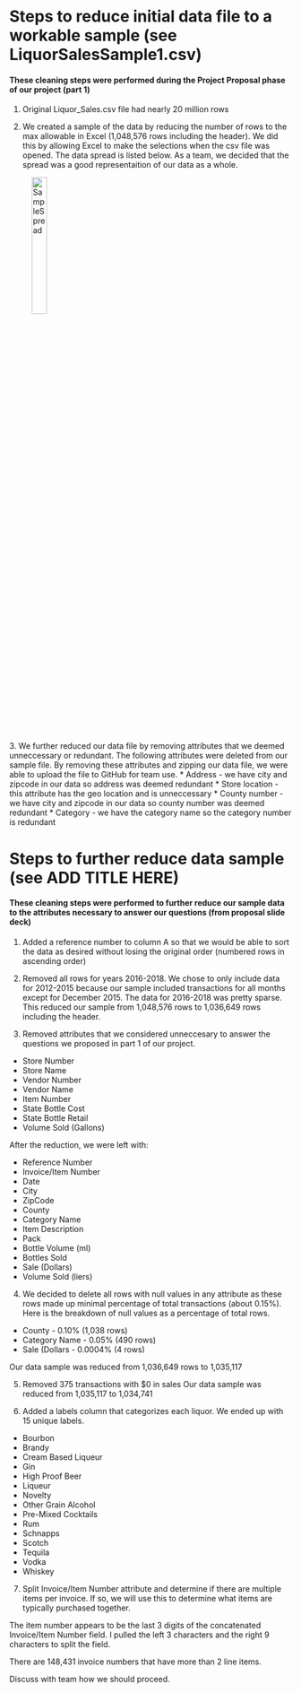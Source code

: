 # Steps to reduce initial data file to a workable sample (see LiquorSalesSample1.csv)
#### These cleaning steps were performed during the Project Proposal phase of our project (part 1)
1. Original Liquor_Sales.csv file had nearly 20 million rows

2. We created a sample of the data by reducing the number of rows to the max allowable in Excel (1,048,576 rows including the header). We did this by allowing Excel to make the selections when the csv file was opened. The data spread is listed below. As a team, we decided that the spread was a good representaition of our data as a whole. 
<figure width=100%>
<img src="SampleSpread.png" alt="SampleSpread" WIDTH=25%/></figure>
<br>
3. We further reduced our data file by removing attributes that we deemed unneccessary or redundant. The following attributes were deleted from our sample file. By removing these attributes and zipping our data file, we were able to upload the file to GitHub for team use.
* Address - we have city and zipcode in our data so address was deemed redundant
* Store location - this attribute has the geo location and is unneccessary
* County number - we have city and zipcode in our data so county number was deemed redundant
* Category - we have the category name so the category number is redundant

# Steps to further reduce data sample (see ADD TITLE HERE)
#### These cleaning steps were performed to further reduce our sample data to the attributes necessary to answer our questions (from proposal slide deck)
1. Added a reference number to column A so that we would be able to sort the data as desired without losing the original order (numbered rows in ascending order)

2. Removed all rows for years 2016-2018. We chose to only include data for 2012-2015 because our sample included transactions for all months except for December 2015. The data for 2016-2018 was pretty sparse. This reduced our sample from 1,048,576 rows to 1,036,649 rows including the header.

3. Removed attributes that we considered unneccesary to answer the questions we proposed in part 1 of our project. 
* Store Number
* Store Name
* Vendor Number
* Vendor Name
* Item Number
* State Bottle Cost 
* State Bottle Retail
* Volume Sold (Gallons) 

After the reduction, we were left with:
* Reference Number
* Invoice/Item Number
* Date
* City
* ZipCode
* County
* Category Name
* Item Description
* Pack
* Bottle Volume (ml)
* Bottles Sold
* Sale (Dollars)
* Volume Sold (liers)

4. We decided to delete all rows with null values in any attribute as these rows made up minimal percentage of total transactions (about 0.15%). Here is the breakdown of null values as a percentage of total rows.
* County - 0.10% (1,038 rows)
* Category Name - 0.05% (490 rows)
* Sale (Dollars - 0.0004% (4 rows)

Our data sample was reduced from 1,036,649 rows to 1,035,117

5. Removed 375 transactions with $0 in sales
Our data sample was reduced from 1,035,117 to 1,034,741

6. Added a labels column that categorizes each liquor. We ended up with 15 unique labels.
* Bourbon
* Brandy
* Cream Based Liqueur
* Gin
* High Proof Beer
* Liqueur
* Novelty
* Other Grain Alcohol
* Pre-Mixed Cocktails
* Rum
* Schnapps
* Scotch
* Tequila
* Vodka
* Whiskey

7. Split Invoice/Item Number attribute and determine if there are multiple items per invoice. If so, we will use this to determine what items are typically purchased together.

The item number appears to be the last 3 digits of the concatenated Invoice/Item Number field. I pulled the left 3 characters and the right 9 characters to split the field.

There are 148,431 invoice numbers that have more than 2 line items.

Discuss with team how we should proceed.


